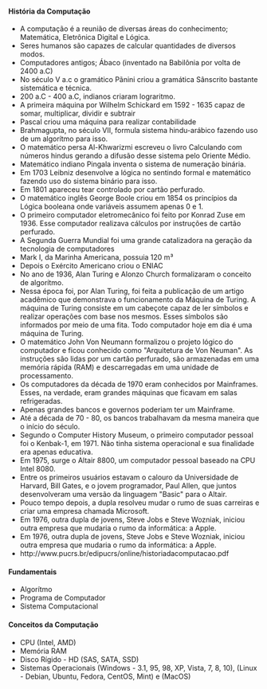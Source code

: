 <h4>
	História da Computação
</h4>
<ul>
	<li>
		A computação é a reunião de diversas áreas do conhecimento; Matemática, Eletrônica Digital e Lógica.
	</li>
	<li>
		Seres humanos são capazes de calcular quantidades de diversos modos.
	</li>
	<li>
		Computadores antigos; Ábaco (inventado na Babilônia por volta de 2400 a.C)
	</li> 
	<li>
		No século V a.c o gramático Pãnini criou a gramática Sânscrito bastante sistemática e técnica.
	</li>
	<li>
		200 a.C - 400 a.C, indianos criaram lograritmo.
	</li>
	<li>
		A primeira máquina por Wilhelm Schickard em 1592 - 1635 capaz de somar, multiplicar, dividir e subtrair
	</li>
	<li>
		Pascal criou uma máquina para realizar contabilidade
	</li>	
	<li>
		Brahmagupta, no século VII, formula sistema hindu-arábico fazendo uso de um algorítmo para isso.
	</li>
	<li>
		O matemático persa Al-Khwarizmi escreveu o livro Calculando com números hindus gerando a difusão desse sistema pelo Oriente Médio. 
	</li>	
	<li>
		Matemático indiano Pingala inventa o sistema de numeração binária.
	</li>	
	<li>
		Em 1703 Leibniz desenvolve a lógica no sentindo formal e matemático fazendo uso do sistema binário para isso.
	</li>	
	<li>
		Em 1801 apareceu tear controlado por cartão perfurado. 
	</li>		
	<li>
		O matemático inglês George Boole criou em 1854 os princípios da Lógica booleana onde variáveis assumem apenas 0 e 1. 
	</li>			
	<li>
		O primeiro computador eletromecânico foi feito por Konrad Zuse em 1936. Esse computador realizava 
		cálculos por instruções de cartão perfurado. 
	</li>
	<li>
		A Segunda Guerra Mundial foi uma grande catalizadora na geração da tecnologia de computadores
	</li>
	<li>
		Mark I, da Marinha Americana, possuia 120 m³
	</li>
	<li>
		Depois o Exército Americano criou o ENIAC
	</li>
	<li>
		No ano de 1936, Alan Turing e Alonzo Church formalizaram o conceito de algorítmo.
	</li>
	<li>
		Nessa época foi, por Alan Turing, foi feita a publicação de um artigo acadêmico que demonstrava o funcionamento da Máquina de Turing. A máquina de Turing consiste em um cabeçote capaz de ler símbolos e realizar operações com base nos mesmos. Esses símbolos são informados por meio de uma fita. Todo computador hoje em dia é uma máquina de Turing.
	</li>
	<li>
		O matemático John Von Neumann formalizou o projeto lógico do computador e ficou conhecido como "Arquitetura de Von Neuman". As instruções são lidas por um cartão perfurado, são armazenadas em uma memória rápida (RAM) e descarregadas em uma unidade de processamento.
	</li>
	<li>
		Os computadores da década de 1970 eram conhecidos por Mainframes. Esses, na verdade, eram grandes máquinas que ficavam em salas refrigeradas. 
	</li>
	<li>
		Apenas grandes bancos e governos poderiam ter um Mainframe.  
	</li>
	<li>
		Até a década de 70 - 80, os bancos trabalhavam da mesma maneira que o início do século. 
	</li>	
	<li>
		Segundo o Computer History Museum, o primeiro computador pessoal foi o Kenbak-1, em 1971. Não tinha sistema operacional e sua finalidade era apenas educativa.
	</li>	
	<li>
		Em 1975, surge o Altair 8800, um computador pessoal baseado na CPU Intel 8080. 
	</li>
	<li>
		Entre os primeiros usuários estavam o calouro da Universidade de Harvard, Bill Gates, e o jovem programador, Paul Allen, que juntos desenvolveram uma versão da linguagem "Basic" para o Altair. 
	</li>
	<li>
		Pouco tempo depois, a dupla resolveu mudar o rumo de suas carreiras e criar uma empresa chamada Microsoft.
	</li>
	<li>
		Em 1976, outra dupla de jovens, Steve Jobs e Steve Wozniak, iniciou outra empresa que mudaria o rumo da informática: a Apple.
	</li>
	<li>
		Em 1976, outra dupla de jovens, Steve Jobs e Steve Wozniak, iniciou outra empresa que mudaria o rumo da informática: a Apple.
	</li>
	<li>
		http://www.pucrs.br/edipucrs/online/historiadacomputacao.pdf
	</li>
</ul>

<h4>
	Fundamentais
</h4>
<ul>
	<li>
		Algorítmo
	</li>
	<li>
		Programa de Computador
	</li>
	<li>
		Sistema Computacional
	</li>
</ul>

<h4>
	Conceitos da Computação
</h4>
<ul>
	<li>
		CPU (Intel, AMD)
	</li>
	<li>
		Memória RAM
	</li>
	<li>
		Disco Rígido - HD (SAS, SATA, SSD)
	</li>
	<li>
		Sistemas Operacionais (Windows - 3.1, 95, 98, XP, Vista, 7, 8, 10), (Linux - Debian, Ubuntu, Fedora, CentOS, Mint) e (MacOS)
	</li>
</ul>

